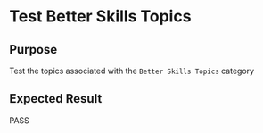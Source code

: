 Test Better Skills Topics
=========================

Purpose
-------
Test the topics associated with the `Better Skills Topics` category

Expected Result
---------------
PASS


<!---
BSSw Metadata
Publish: preview
Categories: Skills
Topics: Online learning, Personal productivity and sustainability
Tags: training
Level: 2
Prerequisites: defaults
Aggregate: subresource
RSS Update: 2019-04-19
--->
